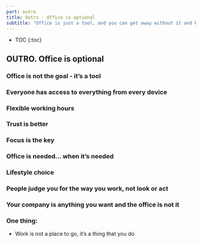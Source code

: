 ```yaml
---
part: outro
title: Outro - Office is optional
subtitle: "Office is just a tool, and you can get away without it and have a more effective team than ever!"
---
```


* TOC
{:toc}

## OUTRO. Office is optional

### Office is not the goal - it’s a tool

### Everyone has access to everything from every device

### Flexible working hours

### Trust is better

### Focus is the key

### Office is needed... when it’s needed

### Lifestyle choice

### People judge you for the way you work, not look or act

### Your company is anything you want and the office is not it

### One thing:

- Work is not a place to go, it’s a thing that you do
